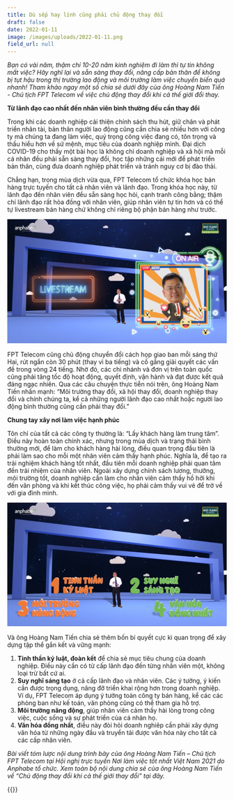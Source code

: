 ```yaml
---
title: Dù sếp hay lính cũng phải chủ động thay đổi
draft: false
date: 2022-01-11
image: /images/uploads/2022-01-11.png
field_url: null
---
```

*Bạn có vài năm, thậm chí 10-20 năm kinh nghiệm đi làm thì tự tin không mất việc? Hãy nghĩ lại và sẵn sàng thay đổi, nâng cấp bản thân để không bị tụt hậu trong thị trường lao động và môi trường làm việc chuyển biến quá nhanh! Tham khảo ngay một số chia sẻ dưới đây của ông Hoàng Nam Tiến - Chủ tịch FPT Telecom về việc chủ động thay đổi khi cả thế giới đổi thay.*

**Từ lãnh đạo cao nhất đến nhân viên bình thường đều cần thay đổi**

Trong khi các doanh nghiệp cải thiện chính sách thu hút, giữ chân và phát triển nhân tài, bản thân người lao động cũng cần chia sẻ nhiều hơn với công ty mà chúng ta đang làm việc, quý trọng công việc đang có, tôn trọng và thấu hiểu hơn về sứ mệnh, mục tiêu của doanh nghiệp mình. Đại dịch COVID-19 cho thấy một bài học là không chỉ doanh nghiệp và xã hội mà mỗi cá nhân đều phải sẵn sàng thay đổi, học tập những cái mới để phát triển bản thân, cùng đưa doanh nghiệp phát triển và tránh nguy cơ bị đào thải.

Chẳng hạn, trong mùa dịch vừa qua, FPT Telecom tổ chức khóa học bán hàng trực tuyến cho tất cả nhân viên và lãnh đạo. Trong khóa học này, từ lãnh đạo đến nhân viên đều sẵn sàng học hỏi, cạnh tranh công bằng; thậm chí lãnh đạo rất hòa đồng với nhân viên, giúp nhân viên tự tin hơn và có thể tự livestream bán hàng chứ không chỉ riêng bộ phận bán hàng như trước.

![Chương trình Livestream bán hàng](/images/uploads/2022-01-11-1-.png "Chương trình Livestream bán hàng")

FPT Telecom cũng chủ động chuyển đổi cách họp giao ban mỗi sáng thứ Hai, rút ngắn còn 30 phút (thay vì ba tiếng) và cố gắng giải quyết các vấn đề trong vòng 24 tiếng. Nhờ đó, các chi nhánh và đơn vị trên toàn quốc cũng phải tăng tốc độ hoạt động, quyết định, vận hành và đạt được kết quả đáng ngạc nhiên. Qua các câu chuyện thực tiễn nói trên, ông Hoàng Nam Tiến nhấn mạnh: “Môi trường thay đổi, xã hội thay đổi, doanh nghiệp thay đổi và chính chúng ta, kể cả những người lãnh đạo cao nhất hoặc người lao động bình thường cũng cần phải thay đổi.”

**Chung tay xây nơi làm việc hạnh phúc**

Tôn chỉ của tất cả các công ty thường là: “Lấy khách hàng làm trung tâm”. Điều này hoàn toàn chính xác, nhưng trong mùa dịch và trạng thái bình thường mới, để làm cho khách hàng hài lòng, điều quan trọng đầu tiên là phải làm sao cho mỗi một nhân viên cảm thấy hạnh phúc. Nghĩa là, để tạo ra trải nghiệm khách hàng tốt nhất, đầu tiên mỗi doanh nghiệp phải quan tâm đến trải nhiệm của nhân viên. Ngoài xây dựng chính sách lương, thưởng, môi trường tốt, doanh nghiệp cần làm cho nhân viên cảm thấy hồ hởi khi đến văn phòng và khi kết thúc công việc, họ phải cảm thấy vui vẻ để trở về với gia đình mình.

![4 bí quyết quan trọng để xây dựng tập thể gắn kết và vững mạnh](/images/uploads/2022-01-11-3-.png "4 bí quyết quan trọng để xây dựng tập thể gắn kết và vững mạnh")

Và ông Hoàng Nam Tiến chia sẻ thêm bốn bí quyết cực kì quan trọng để xây dựng tập thể gắn kết và vững mạnh:

1. **Tinh thần kỷ luật, đoàn kết** để chia sẻ mục tiêu chung của doanh nghiệp. Điều này cần có từ cấp lãnh đạo đến từng nhân viên một, không loại trừ bất cứ ai.
2. **Suy nghĩ sáng tạo** ở cả cấp lãnh đạo và nhân viên. Các ý tưởng, ý kiến cần được trọng dụng, nâng đỡ triển khai rộng hơn trong doanh nghiệp. Ví dụ, FPT Telecom áp dụng ý tưởng toàn công ty bán hàng, kể các các phòng ban như kế toán, văn phòng cũng có thể tham gia hỗ trợ.
3. **Môi trường năng động**, giúp nhân viên cảm thấy hài lòng trong công việc, cuộc sống và sự phát triển của cá nhân họ.
4. **Văn hóa đồng nhất**, điều này đòi hỏi doanh nghiêp cần phải xây dựng văn hóa từ những ngày đầu và truyển tải được văn hóa này cho tất cả các cấp nhân viên.

*Bài viết tóm lược nội dung trình bày của ông Hoàng Nam Tiến – Chủ tịch FPT Telecom tại Hội nghị trực tuyến Nơi làm việc tốt nhất Việt Nam 2021  do Anphabe tổ chức. Xem toàn bộ nội dung chia sẻ của ông Hoàng Nam Tiến về “Chủ động thay đổi khi cả thế giới thay đổi” tại đây.*

{{<embed-youtube link="https://www.youtube.com/watch?v=LFbRrYl4awc" >}}